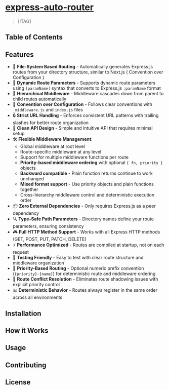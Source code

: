 # [express-auto-router](<!-- pkg.homepage -->)

> [!TAG]
> <!-- pkg.version -->

<!-- pkg.description -->

## Table of Contents

<!-- toc -->
<!-- tocstop -->

## Features

- 📁 **File-System Based Routing** - Automatically generates Express.js routes from your directory structure, similar to Next.js ( Convention over Configuration )
- 🔄 **Dynamic Route Parameters** - Supports dynamic route parameters using `[paramName]` syntax that converts to Express.js `:paramName` format
- 🔗 **Hierarchical Middleware** - Middleware cascades down from parent to child routes automatically
- 🎯 **Convention over Configuration** - Follows clear conventions with `_middleware.js` and `index.js` files
- 🔒 **Strict URL Handling** - Enforces consistent URL patterns with trailing slashes for better route organization
- 🎨 **Clean API Design** - Simple and intuitive API that requires minimal setup
- 🛠️ **Flexible Middleware Management**:
  - Global middleware at root level
  - Route-specific middleware at any level
  - Support for multiple middleware functions per route
  - **Priority-based middleware ordering** with optional `{ fn, priority }` objects
  - **Backward compatible** - Plain function returns continue to work unchanged
  - **Mixed format support** - Use priority objects and plain functions together
  - Cross-hierarchy middleware control and deterministic execution order
- 📦 **Zero External Dependencies** - Only requires Express.js as a peer dependency
- 🔍 **Type-Safe Path Parameters** - Directory names define your route parameters, ensuring consistency
- 🎮 **Full HTTP Method Support** - Works with all Express HTTP methods (GET, POST, PUT, PATCH, DELETE)
- ⚡ **Performance Optimized** - Routes are compiled at startup, not on each request
- 🧪 **Testing Friendly** - Easy to test with clear route structure and middleware organization
- 🎯 **Priority-Based Routing** - Optional numeric prefix convention (`{priority}-{name}`) for deterministic route and middleware ordering
- 🔧 **Route Conflict Resolution** - Eliminates route shadowing issues with explicit priority control
- 📊 **Deterministic Behavior** - Routes always register in the same order across all environments


## Installation

<!--START_SECTION:file:INSTALLATION.md-->
<!--END_SECTION:file:INSTALLATION.md-->

## How it Works

<!--START_SECTION:file:HOWITWORKS.md-->
<!--END_SECTION:file:HOWITWORKS.md-->

<!--START_SECTION:jsdoc-->
<!--END_SECTION:jsdoc-->

## Usage

<!--START_SECTION:file:USAGE.md-->
<!--END_SECTION:file:USAGE.md-->

## Contributing

<!--START_SECTION:file:CONTRIBUTING.md-->
<!--END_SECTION:file:CONTRIBUTING.md-->

## License

<!--START_SECTION:file:LICENSE-->
<!--END_SECTION:file:LICENSE-->

<!--START_SECTION:file:THIRD_PARTY_NOTICES.md-->
<!--END_SECTION:file:THIRD_PARTY_NOTICES.md-->
